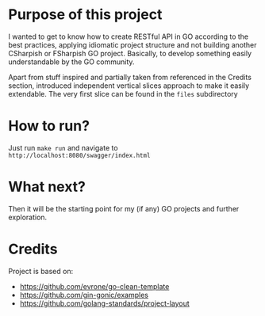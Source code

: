 # Purpose of this project

I wanted to get to know how to create RESTful API in GO according to the best practices, applying idiomatic project
structure and not building another CSharpish or FSharpish GO project. Basically, to develop something easily
understandable by the GO community.

Apart from stuff inspired and partially taken from referenced in the Credits section, introduced independent vertical
slices approach to make it easily extendable. The very first slice can be found in the `files` subdirectory

# How to run?

Just run `make run` and navigate to `http://localhost:8080/swagger/index.html`

# What next?

Then it will be the starting point for my (if any) GO projects and further exploration.

# Credits

Project is based on:

* https://github.com/evrone/go-clean-template
* https://github.com/gin-gonic/examples
* https://github.com/golang-standards/project-layout